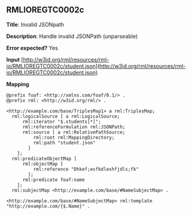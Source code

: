 ## RMLIOREGTC0002c

**Title**: Invalid JSONpath

**Description**: Handle invalid JSONPath (unparseable)

**Error expected?** Yes

**Input**
 [http://w3id.org/rml/resources/rml-io/RMLIOREGTC0002c/student.json](http://w3id.org/rml/resources/rml-io/RMLIOREGTC0002c/student.json)

**Mapping**
```
@prefix foaf: <http://xmlns.com/foaf/0.1/> .
@prefix rml: <http://w3id.org/rml/> .

<http://example.com/base/TriplesMap1> a rml:TriplesMap;
  rml:logicalSource [ a rml:LogicalSource;
      rml:iterator "$.students[*]";
      rml:referenceFormulation rml:JSONPath;
      rml:source [ a rml:RelativePathSource;
          rml:root rml:MappingDirectory;
          rml:path "student.json"
        ]
    ];
  rml:predicateObjectMap [
      rml:objectMap [
          rml:reference "Dhkef;esfkdleshfjdls;fk"
        ];
      rml:predicate foaf:name
    ];
  rml:subjectMap <http://example.com/base/#NameSubjectMap> .

<http://example.com/base/#NameSubjectMap> rml:template "http://example.com/{$.Name}" .

```

